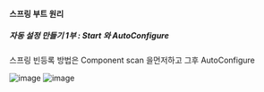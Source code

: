 #### 스프링 부트 원리
##### 자동 설정 만들기 1부 : Start 와 AutoConfigure

스프링 빈등록 방법은 Component scan 을먼저하고 그후 AutoConfigure

![image](https://user-images.githubusercontent.com/40969203/108618692-6d57ff80-7463-11eb-93c8-c1965018e392.png)
![image](https://user-images.githubusercontent.com/40969203/108618694-7052f000-7463-11eb-800a-f414be3f2da4.png)
